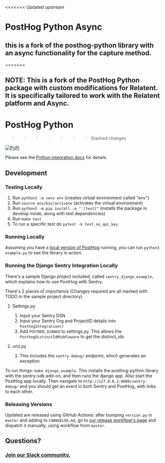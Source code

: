 <<<<<<< Updated upstream
# PostHog Python Async
## this is a fork of the posthog-python library with an async functionality for the capture method.
=======
## NOTE: This is a fork of the PostHog Python package with custom modifications for Relatent. It is specifically tailored to work with the Relatent platform and Async.

# PostHog Python
>>>>>>> Stashed changes

[![PyPI](https://img.shields.io/pypi/v/posthog)](https://pypi.org/project/posthog/)


Please see the [Python integration docs](https://posthog.com/docs/integrations/python-integration) for details.

## Development

### Testing Locally

1. Run `python3 -m venv env` (creates virtual environment called "env")
2. Run `source env/bin/activate` (activates the virtual environment)
3. Run `python3 -m pip install -e ".[test]"` (installs the package in develop mode, along with test dependencies)
4. Run `make test`
  1. To run a specific test do `pytest -k test_no_api_key`

### Running Locally

Assuming you have a [local version of PostHog](https://posthog.com/docs/developing-locally) running, you can run `python3 example.py` to see the library in action.

### Running the Django Sentry Integration Locally

There's a sample Django project included, called `sentry_django_example`, which explains how to use PostHog with Sentry.

There's 2 places of importance (Changes required are all marked with TODO in the sample project directory)

1. Settings.py
    1. Input your Sentry DSN
    2. Input your Sentry Org and ProjectID details into `PosthogIntegration()`
    3. Add `POSTHOG_DJANGO` to settings.py. This allows the `PosthogDistinctIdMiddleware` to get the distinct_ids

2. urls.py
    1. This includes the `sentry-debug/` endpoint, which generates an exception

To run things: `make django_example`. This installs the posthog-python library with the sentry-sdk add-on, and then runs the django app.
Also start the PostHog app locally.
Then navigate to `http://127.0.0.1:8080/sentry-debug/` and you should get an event in both Sentry and PostHog, with links to each other.

### Releasing Versions

Updated are released using GitHub Actions: after bumping `version.py` in `master` and adding to `CHANGELOG.md`, go to [our release workflow's page](https://github.com/PostHog/posthog-python/actions/workflows/release.yaml) and dispatch it manually, using workflow from `master`.

## Questions?

### [Join our Slack community.](https://join.slack.com/t/posthogusers/shared_invite/enQtOTY0MzU5NjAwMDY3LTc2MWQ0OTZlNjhkODk3ZDI3NDVjMDE1YjgxY2I4ZjI4MzJhZmVmNjJkN2NmMGJmMzc2N2U3Yjc3ZjI5NGFlZDQ)

